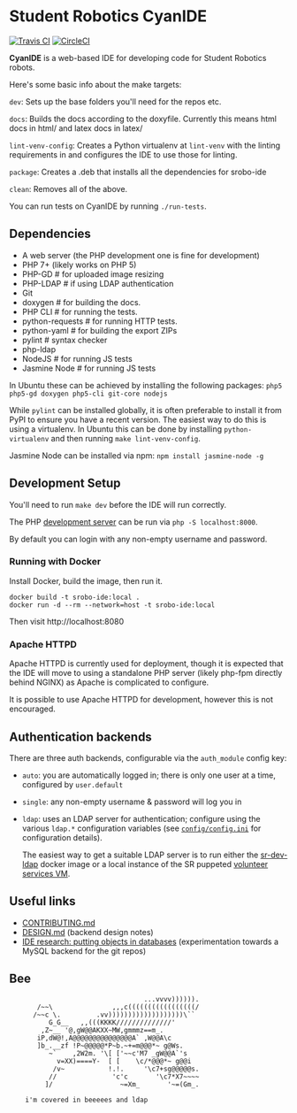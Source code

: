# Student Robotics CyanIDE

[![Travis CI](https://travis-ci.org/PeterJCLaw/srobo-ide.svg?branch=master)](https://travis-ci.org/PeterJCLaw/srobo-ide)
[![CircleCI](https://circleci.com/gh/PeterJCLaw/srobo-ide.svg?style=svg)](https://circleci.com/gh/PeterJCLaw/srobo-ide)

**CyanIDE** is a web-based IDE for developing code for Student Robotics robots.

Here's some basic info about the make targets:

`dev`: Sets up the base folders you'll need for the repos etc.

`docs`: Builds the docs according to the doxyfile.
        Currently this means html docs in html/ and latex docs in latex/

`lint-venv-config`: Creates a Python virtualenv at `lint-venv` with the linting
        requirements in and configures the IDE to use those for linting.

`package`: Creates a .deb that installs all the dependencies for srobo-ide

`clean`: Removes all of the above.

You can run tests on CyanIDE by running `./run-tests`.

## Dependencies

 * A web server (the PHP development one is fine for development)
 * PHP 7+ (likely works on PHP 5)
 * PHP-GD # for uploaded image resizing
 * PHP-LDAP # if using LDAP authentication
 * Git
 * doxygen # for building the docs.
 * PHP CLI # for running the tests.
 * python-requests # for running HTTP tests.
 * python-yaml # for building the export ZIPs
 * pylint  # syntax checker
 * php-ldap
 * NodeJS         # for running JS tests
 * Jasmine Node   # for running JS tests

In Ubuntu these can be achieved by installing the following packages:
 `php5 php5-gd doxygen php5-cli git-core nodejs`

While `pylint` can be installed globally, it is often preferable to install it
from PyPI to ensure you have a recent version. The easiest way to do this is
using a virtualenv. In Ubuntu this can be done by installing `python-virtualenv`
and then running `make lint-venv-config`.

Jasmine Node can be installed via npm:
 `npm install jasmine-node -g`

## Development Setup

You'll need to run `make dev` before the IDE will run correctly.

The PHP [development server][php-web-server] can be run via `php -S localhost:8000`.

By default you can login with any non-empty username and password.

[php-web-server]: https://www.php.net/manual/en/features.commandline.webserver.php

### Running with Docker

Install Docker, build the image, then run it.

```
docker build -t srobo-ide:local .
docker run -d --rm --network=host -t srobo-ide:local
```

Then visit http://localhost:8080

### Apache HTTPD

Apache HTTPD is currently used for deployment, though it is expected that the
IDE will move to using a standalone PHP server (likely php-fpm directly behind
NGINX) as Apache is complicated to configure.

It is possible to use Apache HTTPD for development, however this is not encouraged.

## Authentication backends

There are three auth backends, configurable via the `auth_module` config key:

- `auto`: you are automatically logged in; there is only one user at a time,
  configured by `user.default`
- `single`: any non-empty username & password will log you in
- `ldap`: uses an LDAP server for authentication; configure using the various
  `ldap.*` configuration variables (see [`config/config.ini`](./config/config.ini)
  for configuration details).

  The easiest way to get a suitable LDAP server is to run either the
  [sr-dev-ldap][sr-dev-ldap] docker image or a local instance of the SR puppeted
  [volunteer services VM][server-puppet].

[server-puppet]: https://github.com/srobo/server-puppet/
[sr-dev-ldap]: https://hub.docker.com/r/peterjclaw/sr-dev-ldap

## Useful links

 * [CONTRIBUTING.md](./CONTRIBUTING.md)
 * [DESIGN.md](./DESIGN.md) (backend design notes)
 * [IDE research: putting objects in databases](https://groups.google.com/forum/#!topic/srobo-devel/vvKaEUQVOXo/discussion) (experimentation towards a MySQL backend for the git repos)


## Bee

```
                                  ...vvvv)))))).
       /~~\               ,,,c(((((((((((((((((/
      /~~c \.         .vv)))))))))))))))))))\``
          G_G__   ,,(((KKKK//////////////'
        ,Z~__ '@,gW@@AKXX~MW,gmmmz==m_.
       iP,dW@!,A@@@@@@@@@@@@@@@A` ,W@@A\c
       ]b_.__zf !P~@@@@@*P~b.~+=m@@@*~ g@Ws.
          ~`    ,2W2m. '\[ ['~~c'M7 _gW@@A`'s
            v=XX)====Y-  [ [    \c/*@@@*~ g@@i
           /v~           !.!.     '\c7+sg@@@@@s.
          //              'c'c       '\c7*X7~~~~
         ]/                 ~=Xm_       '~=(Gm_.

    i'm covered in beeeees and ldap
```
